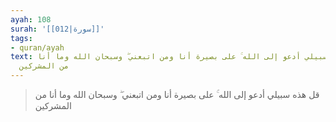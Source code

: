 ```yaml
---
ayah: 108
surah: '[[012|سورة]]'
tags:
- quran/ayah
text: قل هذه سبيلي أدعو إلى الله ۚ على بصيرة أنا ومن اتبعني ۖ وسبحان الله وما أنا
  من المشركين
---
```

> قل هذه سبيلي أدعو إلى الله ۚ على بصيرة أنا ومن اتبعني ۖ وسبحان الله وما أنا من المشركين
